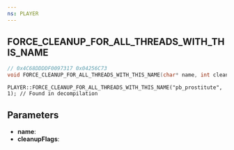 ```yaml
---
ns: PLAYER
---
```

## FORCE_CLEANUP_FOR_ALL_THREADS_WITH_THIS_NAME

```c
// 0x4C68DDDDF0097317 0x04256C73
void FORCE_CLEANUP_FOR_ALL_THREADS_WITH_THIS_NAME(char* name, int cleanupFlags);
```

```
PLAYER::FORCE_CLEANUP_FOR_ALL_THREADS_WITH_THIS_NAME("pb_prostitute", 1); // Found in decompilation  
```

## Parameters
* **name**: 
* **cleanupFlags**: 

